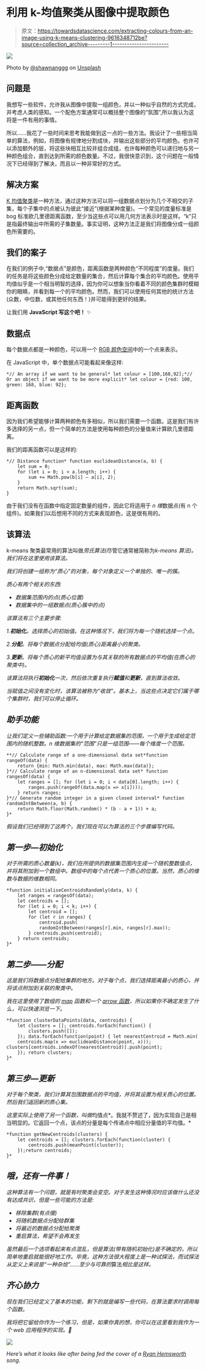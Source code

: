 # 利用 k-均值聚类从图像中提取颜色

> 原文：<https://towardsdatascience.com/extracting-colours-from-an-image-using-k-means-clustering-9616348712be?source=collection_archive---------1----------------------->

![](img/6bc02cb8e5174774def78db2821a8732.png)

Photo by [@shawnanggg](https://unsplash.com/@shawnanggg?utm_source=medium&utm_medium=referral) on [Unsplash](https://unsplash.com?utm_source=medium&utm_medium=referral)

## 问题是

我想写一些软件，允许我从图像中提取一组颜色，并以一种似乎自然的方式完成，并考虑人类的感知。一个配色方案通常可以概括整个图像的“氛围”,所以我认为这将是一件有用的事情。

所以……我花了一些时间来思考我能做到这一点的一些方法。我设计了一些相当简单的算法，例如，将图像有规律地分割成块，并输出这些部分的平均颜色。也许可以添加额外的层，将这些块相互比较并组合成组，也许每种颜色可以递归地与另一种颜色组合，直到达到所需的颜色数量。不过，我很快意识到，这个问题在一般情况下已经得到了解决，而且以一种非常好的方式。

## 解决方案

[K 均值聚类](https://en.wikipedia.org/wiki/K-means_clustering)是一种方法，通过这种方法可以将一组数据点划分为几个不相交的子集，每个子集中的点被认为彼此“接近”(根据某种度量)。一个常见的度量标准是 bog 标准欧几里德距离函数，至少当这些点可以用几何方法表示时是这样。“k”只是指最终输出中所需的子集数量。事实证明，这种方法正是我们将图像分成一组颜色所需要的。

## 我们的案子

在我们的例子中,“数据点”是颜色，距离函数是两种颜色“不同程度”的度量。我们的任务是将这些颜色分成给定数量的集合，然后计算每个集合的平均颜色。使用平均值似乎是一个相当明智的选择，因为你可以想象当你看着不同的颜色集群时模糊你的眼睛，并看到每一个的平均颜色。然而，我们可以使用任何其他的统计方法(众数，中位数，或其他任何东西！)并可能得到更好的结果。

让我们用 **JavaScript 写这个吧！** ✨

## 数据点

每个数据点都是一种颜色，可以用一个 [RGB 颜色空间](https://en.wikipedia.org/wiki/RGB_color_space)中的一个点来表示。

在 JavaScript 中，单个数据点可能看起来像这样:

```
*// An array if we want to be general* let colour = [100,168,92];*// Or an object if we want to be more explicit* let colour = {red: 100, green: 168, blue: 92};
```

## 距离函数

因为我们希望能够计算两种颜色有多相似，所以我们需要一个函数。这是我们有许多选择的另一点，但一个简单的方法是使用每种颜色的分量值来计算欧几里德距离。

我们的距离函数可以是这样的:

```
*// Distance function* function euclideanDistance(a, b) {
    let sum = 0;
    for (let i = 0; i < a.length; i++) {
        sum += Math.pow(b[i] — a[i], 2);
    }
    return Math.sqrt(sum);
}
```

由于我们没有在函数中指定固定数量的组件，因此它将适用于 *n 维*数据点(有 n 个组件)。如果我们以后想用不同的方式来表现颜色，这是很有用的。

## 该算法

k-means 聚类最常用的算法叫做*劳氏算法*(尽管它通常被简称为*k-means 算法)。我们将在这里使用该算法。*

*我们将创建一组称为“质心”的对象，每个对象定义一个单独的、唯一的簇。*

*质心有两个相关的东西:*

*   *数据集范围内的点(质心位置)*
*   *数据集中的一组数据点(质心簇中的点)*

*该算法有三个主要步骤:*

*1.**初始化**。选择质心的初始值。在这种情况下，我们将为每一个随机选择一个点。*

*2.**分配**。将每个数据点分配给均值(质心)距离最小的聚类。*

*3.**更新**。将每个质心的新平均值设置为与其关联的所有数据点的平均值(在质心的聚类中)。*

*该算法将执行**初始化**一次，然后依次重复执行**赋值**和**更新**，直到算法收敛。*

*当赋值之间没有变化时，该算法被称为“收敛”。基本上，当这些点决定它们属于哪个集群时，我们可以停止循环。*

## *助手功能*

*让我们定义一些辅助函数:一个用于计算给定数据集的范围，一个用于生成给定范围内的随机整数。n 维数据集的“范围”只是一组范围——每个维度一个范围。*

```
**// Calculate range of a one-dimensional data set*function rangeOf(data) {
    return {min: Math.min(data), max: Math.max(data)};
}*// Calculate range of an n-dimensional data set* function rangesOf(data) {
    let ranges = []; for (let i = 0; i < data[0].length; i++) {
        ranges.push(rangeOf(data.map(x => x[i])));
    } return ranges;
}*// Generate random integer in a given closed interval* function randomIntBetween(a, b) {
    return Math.floor(Math.random() * (b - a + 1)) + a;
}*
```

*假设我们已经得到了这两个，我们现在可以为算法的三个步骤编写代码。*

## *第一步—初始化*

*对于所需的质心数量(k)，我们在所提供的数据集范围内生成一个随机整数值点，并将其附加到一个数组中。数组中的每个点代表一个质心的位置。当然，质心的维数与数据的维数相同。*

```
*function initialiseCentroidsRandomly(data, k) {
    let ranges = rangesOf(data);
    let centroids = [];
    for (let i = 0; i < k; i++) {
        let centroid = [];
        for (let r in ranges) {
            centroid.push(
            randomIntBetween(ranges[r].min, ranges[r].max));
        } centroids.push(centroid);
    } return centroids;
}*
```

## *第二步——分配*

*这是我们将数据点分配给集群的地方。对于每个点，我们选择距离最小的质心，并将该点附加到关联的聚类中。*

*我在这里使用了数组的 [map](https://developer.mozilla.org/en-US/docs/Web/JavaScript/Reference/Global_Objects/Array/map) 函数和一个 [arrow 函数](https://developer.mozilla.org/en-US/docs/Web/JavaScript/Reference/Functions/Arrow_functions)，所以如果你不确定发生了什么，可以快速浏览一下。*

```
*function clusterDataPoints(data, centroids) {
    let clusters = []; centroids.forEach(function() {
        clusters.push([]);
    }); data.forEach(function(point) { let nearestCentroid = Math.min(
    centroids.map(x => euclideanDistance(point, x))); clusters[centroids.indexOf(nearestCentroid)].push(point);
    }); return clusters;
}*
```

## *第三步—更新*

*对于每个聚类，我们计算其包围数据点的平均值，并将其设置为相关质心的位置。然后我们返回新的质心集。*

*这里实际上使用了另一个函数，叫做*均值点*。我就不赘述了，因为实现自己是相当明显的。它返回一个点，该点的分量是每个传递点中相应分量值的平均值。*

```
*function getNewCentroids(clusters) {
    let centroids = []; clusters.forEach(function(cluster) {
        centroids.push(meanPoint(cluster));
    });return centroids;
}*
```

## *哦，还有一件事！*

*这种算法有一个问题，就是有时聚类会变空。对于发生这种情况时应该做什么还没有达成共识，但是一些可能的方法是:*

*   *移除集群(有点傻)*
*   *将随机数据点分配给群集*
*   *将最近的数据点分配给聚类*
*   *重启算法，希望不会再发生*

*虽然最后一个选项看起来有点混乱，但是算法(带有随机初始化)是不确定的，所以简单地重启就能很好地工作。毕竟，这种方法很大程度上是一种试探法，而试探法从定义上来说是“一种杂烩”……至少与可靠的*算法*相比是这样。*

## *齐心协力*

*现在我们已经定义了基本的功能，剩下的就是编写一些代码，在算法要求时调用每个函数。*

*我将把它留给你作为一个练习，但是，如果你真的想，你可以在这里看到我作为一个 web 应用程序的实现。🌈*

*![](img/5c6afb0cc496dd565ccb6b93a520de92.png)*

*Here’s what it looks like after being fed the cover of a [Ryan Hemsworth](http://ryanhemsworth.com/) song.*